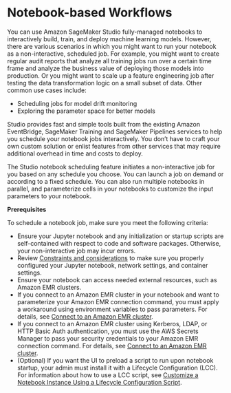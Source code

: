 # Notebook\-based Workflows<a name="notebook-auto-run"></a>

You can use Amazon SageMaker Studio fully\-managed notebooks to interactively build, train, and deploy machine learning models\. However, there are various scenarios in which you might want to run your notebook as a non\-interactive, scheduled job\. For example, you might want to create regular audit reports that analyze all training jobs run over a certain time frame and analyze the business value of deploying those models into production\. Or you might want to scale up a feature engineering job after testing the data transformation logic on a small subset of data\. Other common use cases include:
+ Scheduling jobs for model drift monitoring
+ Exploring the parameter space for better models

Studio provides fast and simple tools built from the existing Amazon EventBridge, SageMaker Training and SageMaker Pipelines services to help you schedule your notebook jobs interactively\. You don’t have to craft your own custom solution or enlist features from other services that may require additional overhead in time and costs to deploy\.

The Studio notebook scheduling feature initiates a non\-interactive job for you based on any schedule you choose\. You can launch a job on demand or according to a fixed schedule\. You can also run multiple notebooks in parallel, and parameterize cells in your notebooks to customize the input parameters to your notebook\.

**Prerequisites**

To schedule a notebook job, make sure you meet the following criteria:
+ Ensure your Jupyter notebook and any initialization or startup scripts are self\-contained with respect to code and software packages\. Otherwise, your non\-interactive job may incur errors\.
+ Review [Constraints and considerations](notebook-auto-run-constraints.md) to make sure you properly configured your Jupyter notebook, network settings, and container settings\.
+ Ensure your notebook can access needed external resources, such as Amazon EMR clusters\.
+ If you connect to an Amazon EMR cluster in your notebook and want to parameterize your Amazon EMR connection command, you must apply a workaround using environment variables to pass parameters\. For details, see [Connect to an Amazon EMR cluster](scheduled-notebook-connect-emr.md)\.
+ If you connect to an Amazon EMR cluster using Kerberos, LDAP, or HTTP Basic Auth authentication, you must use the AWS Secrets Manager to pass your security credentials to your Amazon EMR connection command\. For details, see [Connect to an Amazon EMR cluster](scheduled-notebook-connect-emr.md)\.
+ \(Optional\) If you want the UI to preload a script to run upon notebook startup, your admin must install it with a Lifecycle Configuration \(LCC\)\. For information about how to use a LCC script, see [Customize a Notebook Instance Using a Lifecycle Configuration Script](https://docs.aws.amazon.com/sagemaker/latest/dg/notebook-lifecycle-config.html)\.